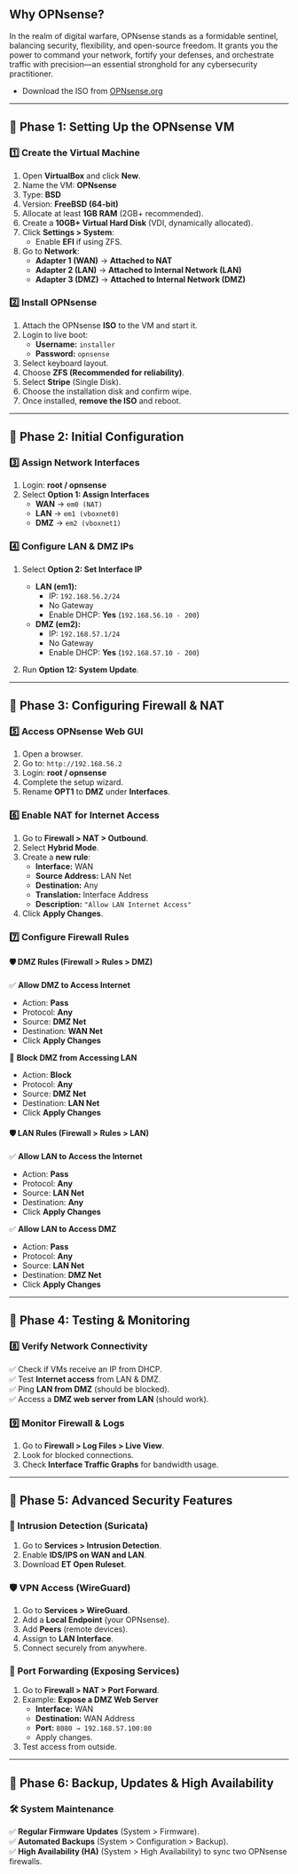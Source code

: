## **Why OPNsense?**

In the realm of digital warfare, OPNsense stands as a formidable sentinel, balancing security, flexibility, and open-source freedom. It grants you the power to command your network, fortify your defenses, and orchestrate traffic with precision—an essential stronghold for any cybersecurity practitioner.

- Download the ISO from [OPNsense.org](https://opnsense.org/)

---
## **📌 Phase 1: Setting Up the OPNsense VM**

### **1️⃣ Create the Virtual Machine**

1. Open **VirtualBox** and click **New**.
2. Name the VM: **OPNsense**
3. Type: **BSD**
4. Version: **FreeBSD (64-bit)**
5. Allocate at least **1GB RAM** (2GB+ recommended).
6. Create a **10GB+ Virtual Hard Disk** (VDI, dynamically allocated).
7. Click **Settings > System**:
    - Enable **EFI** if using ZFS.
8. Go to **Network**:
    - **Adapter 1 (WAN)** → **Attached to NAT**
    - **Adapter 2 (LAN)** → **Attached to Internal Network (LAN)**
    - **Adapter 3 (DMZ)** → **Attached to Internal Network (DMZ)**

### **2️⃣ Install OPNsense**

1. Attach the OPNsense **ISO** to the VM and start it.
2. Login to live boot:
    - **Username:** `installer`
    - **Password:** `opnsense`
3. Select keyboard layout.
4. Choose **ZFS (Recommended for reliability)**.
5. Select **Stripe** (Single Disk).
6. Choose the installation disk and confirm wipe.
7. Once installed, **remove the ISO** and reboot.

---

## **📌 Phase 2: Initial Configuration**

### **3️⃣ Assign Network Interfaces**

1. Login: **root / opnsense**
2. Select **Option 1: Assign Interfaces**
    - **WAN** → `em0 (NAT)`
    - **LAN** → `em1 (vboxnet0)`
    - **DMZ** → `em2 (vboxnet1)`

### **4️⃣ Configure LAN & DMZ IPs**

1. Select **Option 2: Set Interface IP**
    
    - **LAN (em1):**
        - IP: `192.168.56.2/24`
        - No Gateway
        - Enable DHCP: **Yes** (`192.168.56.10 - 200`)
    - **DMZ (em2):**
        - IP: `192.168.57.1/24`
        - No Gateway
        - Enable DHCP: **Yes** (`192.168.57.10 - 200`)
2. Run **Option 12: System Update**.

---

## **📌 Phase 3: Configuring Firewall & NAT**

### **5️⃣ Access OPNsense Web GUI**

1. Open a browser.
2. Go to: `http://192.168.56.2`
3. Login: **root / opnsense**
4. Complete the setup wizard.
5. Rename **OPT1** to **DMZ** under **Interfaces**.

### **6️⃣ Enable NAT for Internet Access**

1. Go to **Firewall > NAT > Outbound**.
2. Select **Hybrid Mode**.
3. Create a **new rule**:
    - **Interface:** WAN
    - **Source Address:** LAN Net
    - **Destination:** Any
    - **Translation:** Interface Address
    - **Description:** `"Allow LAN Internet Access"`
4. Click **Apply Changes**.

### **7️⃣ Configure Firewall Rules**

#### **🛡️ DMZ Rules** (Firewall > Rules > DMZ)

✅ **Allow DMZ to Access Internet**

- Action: **Pass**
- Protocol: **Any**
- Source: **DMZ Net**
- Destination: **WAN Net**
- Click **Apply Changes**

🚫 **Block DMZ from Accessing LAN**

- Action: **Block**
- Protocol: **Any**
- Source: **DMZ Net**
- Destination: **LAN Net**
- Click **Apply Changes**

#### **🛡️ LAN Rules** (Firewall > Rules > LAN)

✅ **Allow LAN to Access the Internet**

- Action: **Pass**
- Protocol: **Any**
- Source: **LAN Net**
- Destination: **Any**
- Click **Apply Changes**

✅ **Allow LAN to Access DMZ**

- Action: **Pass**
- Protocol: **Any**
- Source: **LAN Net**
- Destination: **DMZ Net**
- Click **Apply Changes**

---

## **📌 Phase 4: Testing & Monitoring**

### **8️⃣ Verify Network Connectivity**

✅ Check if VMs receive an IP from DHCP.  
✅ Test **Internet access** from LAN & DMZ.  
✅ Ping **LAN from DMZ** (should be blocked).  
✅ Access a **DMZ web server from LAN** (should work).

### **9️⃣ Monitor Firewall & Logs**

1. Go to **Firewall > Log Files > Live View**.
2. Look for blocked connections.
3. Check **Interface Traffic Graphs** for bandwidth usage.

---

## **📌 Phase 5: Advanced Security Features**

### **🔐 Intrusion Detection (Suricata)**

1. Go to **Services > Intrusion Detection**.
2. Enable **IDS/IPS on WAN and LAN**.
3. Download **ET Open Ruleset**.

### **🛡️ VPN Access (WireGuard)**

1. Go to **Services > WireGuard**.
2. Add a **Local Endpoint** (your OPNsense).
3. Add **Peers** (remote devices).
4. Assign to **LAN Interface**.
5. Connect securely from anywhere.

### **🚨 Port Forwarding (Exposing Services)**

1. Go to **Firewall > NAT > Port Forward**.
2. Example: **Expose a DMZ Web Server**
    - **Interface:** WAN
    - **Destination:** WAN Address
    - **Port:** `8080 → 192.168.57.100:80`
    - Apply changes.
3. Test access from outside.

---

## **📌 Phase 6: Backup, Updates & High Availability**

### **🛠️ System Maintenance**

✅ **Regular Firmware Updates** (System > Firmware).  
✅ **Automated Backups** (System > Configuration > Backup).  
✅ **High Availability (HA)** (System > High Availability) to sync two OPNsense firewalls.